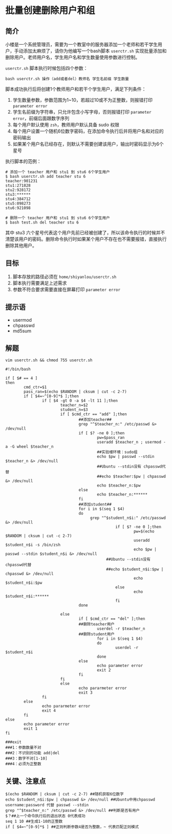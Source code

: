 # 批量创建删除用户和组

## 简介

小楼是一个系统管理员，需要为一个教室中的服务器添加一个老师和若干学生用户，手动添加太麻烦了，请你为他编写一个bash脚本 `userctr.sh` 实现批量添加和删除用户。老师用户名，学生用户名和学生数量使用参数进行控制。

`userctr.sh` 脚本执行时候包括四个参数：

```shell
bash userctr.sh 操作（add或者del）教师名 学生名前缀 学生数量
```

脚本成功执行后将创建1个教师用户和若干个学生用户，满足下列条件：

1. 学生数量参数，参数范围为1~10，若超过10或不为正整数，则报错打印 `parameter error`
2. 学生名前缀为字符串，只允许包含小写字母，否则报错打印 `parameter error`，前缀后面跟数字序列
3. 每个用户默认使用 `zsh`，教师用户默认具备 sudo 权限
4. 每个用户设置一个随机6位数字密码，在添加命令执行后并将用户名和对应的密码输出
5. 如果某个用户名已经存在，则默认不需要创建该用户，输出时密码显示为6个星号

执行脚本的范例：

```shell
# 添加一个 teacher 用户和 stu1 到 stu6 6个学生用户
$ bash userctr.sh add teacher stu 6
teacher:901231
stu1:271828
stu2:928172
stu3:******
stu4:384712
stu5:098273
stu6:921098

# 删除一个 teacher 用户和 stu1 到 stu6 6个学生用户
$ bash test.sh del teacher stu 6
```

其中 stu3 六个星号代表这个用户先前已经被创建了，所以该命令执行的时候并不清楚该用户的密码。删除命令执行时如果某个用户不存在也不需要报错，直接执行删除其他用户。

## 目标

1. 脚本存放的路径必须在 `home/shiyanlou/userctr.sh`
2. 脚本执行需要满足上述需求
3. 参数不符合要求需要直接在屏幕打印 `parameter error`

## 提示语

- usermod
- chpasswd
- md5sum

## 解题

`vim userctr.sh && chmod 755 userctr.sh`

```shell
#!/bin/bash

if [ $# == 4 ]
then
        cmd_ctr=$1
        pass_ran=$(echo $RANDOM | cksum | cut -c 2-7)
        if [ $4=~^[0-9]*$ ];then
                if [ $4 -gt 0 -a $4 -lt 11 ];then
                        teacher_n=$2
                        student_n=$3
                        if [ $cmd_ctr == "add" ];then
                                ##添加teacher##
                                grep "^$teacher_n:" /etc/passwd &> /dev/null 
                                if [ $? -ne 0 ];then
                                        pw=$pass_ran
                                        useradd $teacher_n ; usermod -a -G wheel $teacher_n
                                        ##实验楼环境：sudo组
                                        echo $pw | passwd --stdin $teacher_n &> /dev/null
                                        ##Ubuntu --stdin没有 chpasswd代替
                                        ##echo $teacher:$pw | chpasswd &> /dev/null
                                        echo $teacher_n:$pw
                                else
                                        echo $teacher_n:******
                                fi
                                ##添加student##
                                for i in $(seq 1 $4)
                                do
                                     grep "^$student_n$i:" /etc/passwd &> /dev/null
                                                if [ $? -ne 0 ];then
                                                        pw=$(echo $RANDOM | cksum | cut -c 2-7)
                                                        useradd $student_n$i -s /bin/zsh
                                                        echo $pw | passwd --stdin $student_n$i &> /dev/null
											##Ubuntu --stdin没有 chpasswd代替
                                        	##echo $student_n$i:$pw | chpasswd &> /dev/null
                                                        echo $student_n$i:$pw
                                                else
                                                        echo $student_n$i:******
                                                fi
                                done

                        else
                                if [ $cmd_ctr == "del" ];then
                                ##删除teacher用户
                                        userdel -r $teacher_n
                                ##删除student用户
                                        for i in $(seq 1 $4)
                                        do
                                                userdel -r $student_n$i
                                        done
                                else
                                        echo parameter error
                                        exit 2
                                fi
                        fi
                        else 
                                echo pararmeter error
                                exit 3
                fi
        else
                echo pararmeter error
                exit 4
        fi
else
        echo parameter error
        exit 1
fi

###exit
###1：参数数量不对
###2：不识别的功能 add|del
###3：数字不对[1-10]
###4：必须为正整数
```

## 关键、注意点

```shell
$(echo $RANDOM | cksum | cut -c 2-7) ##随机获取6位数字
echo $student_n$i:$pw | chpasswd &> /dev/null ##Ubuntu中用chpasswd username:password 代替 passwd --stdin
grep "^$teacher_n:" /etc/passwd &> /dev/null ##判断是否有用户
$？##上一个命令执行后的退出状态 0代表成功
seq 1 10 ##生成1-10的正整数
if [ $4=~^[0-9]*$ ] ##正则判断参数4是否为整数，~ 代表匹配正则模式
```

